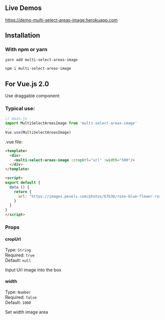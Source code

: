 ## Live Demos

https://demo-multi-select-areas-image.herokuapp.com

## Installation

### With npm or yarn 

```bash
yarn add multi-select-areas-image

npm i multi-select-areas-image
```
## For Vue.js 2.0

Use draggable component:

### Typical use:
``` js
// main.js
import MultiSelectAreasImage from 'multi-select-areas-image'
...
Vue.use(MultiSelectAreasImage)
```
.vue file:
``` html
<template>
  <div>
    <multi-select-areas-image :cropUrl="url" :width="500"/>
  </div>
</template>

<script>
export default {
  data () {
    return {
      url: "https://images.pexels.com/photos/67636/rose-blue-flower-rose-blooms-67636.jpeg?auto=compress&cs=tinysrgb&dpr=1&w=500"
    }
  }
}
</script>
```

### Props
#### cropUrl
Type: `String`<br>
Required: `true`<br>
Default: `null`

Input Url image into the box

#### width
Type: `Number`<br>
Required: `false`<br>
Default: `1000`

Set width image area

